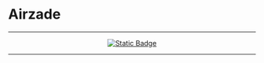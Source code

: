 # Airzade
---
<div align="center">
	<a href="https://airzade.com">
		<img alt="Static Badge" src="https://img.shields.io/badge/Our_Website-ourwebsite?style=for-the-badge&color=%23121922&link=https%3A%2F%2Fairzade.com">
	</a>
</div>

---
